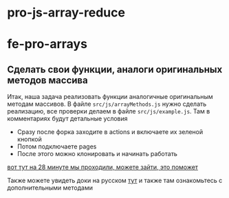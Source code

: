 # pro-js-array-reduce

# fe-pro-arrays

## Сделать свои функции, аналоги оригинальных методов массива

Итак, наша задача реализовать функции аналогичные оригинальным методам массивов. В файле ```src/js/arrayMethods.js``` нужно сделать реализацию, все проверки делаем в файле ```src/js/example.js```. Там в комментариях будут детальные условия
- Сразу после форка заходите в actions и включаете их зеленой кнопкой
- Потом подключаете pages
- После этого можно клонировать и начинать работать


[вот тут на 28 минуте мы проходили, можете зайти, это поможет](https://www.youtube.com/watch?time_continue=1937&v=HwKTao6Gf9A&feature=emb_logo)


Также можете увидеть доки на русском [тут](https://learn.javascript.ru/array-methods) и также там ознакомьтесь с дополнительными методами
        
   
                
